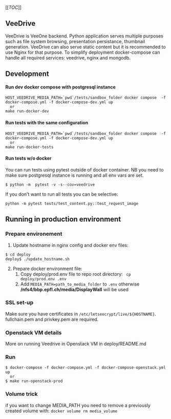[[_TOC_]]

## VeeDrive
VeeDrive is VeeOne backend. Python application serves multiple purposes 
such as file system browsing, presentation persistance, thumbnail generation. 
VeeDrive can also serve static content but it is recommended to use Nginx for that purpose.
To simplify deployment docker-compose can handle all required services: veedrive, nginx and mongodb.

## Development

#### Run dev docker compose with postgresql instance
```
HOST_VEEDRIVE_MEDIA_PATH=`pwd`/tests/sandbox_folder docker compose  -f docker-compose.yml -f docker-compose-dev.yml up
  or
make run-docker-dev
```

#### Run tests with the same configuration
```
HOST_VEEDRIVE_MEDIA_PATH=`pwd`/tests/sandbox_folder docker compose  -f docker-compose.yml -f docker-compose-dev.yml up
  or
make run-docker-tests
```
#### Run tests w/o docker

You can run tests using pytest outside of docker container. 
NB you need to make sure postgresql instance is running and all env vars are set.
```
$ python -m  pytest -v -s--cov=veedrive
```
If you don't want to run all tests you can be selective:
```
python -m pytest tests/test_content.py::test_request_image
```



## Running in production environment
### Prepare environement
1. Update hostname in nginx config and docker env files:
```
$ cd deploy
deploy$ ./update_hostname.sh
```

2. Prepare docker environment file:<br>
    1. Copy deploy/prod.env file to repo root directory: ` cp deploy/prod.env .env`
    2. Add `MEDIA_PATH=path_to_media_folder` to `.env` otherwise **/nfs4/bbp.epfl.ch/media/DisplayWall**  will be used


### SSL set-up
Make sure you have certificates in `/etc/letsencrypt/live/${HOSTNAME}`. fullchain.pem and privkey.pem are required.

### Openstack VM details
More on running Veedrive in Openstack VM in deploy/README.md

### Run 
```
$ docker-compose -f docker-compose.yml -f docker-compose-openstack.yml up
  or
$ make run-openstack-prod
```

### Volume trick
if you want to change MEDIA_PATH you need to remove a previously created volume with:
`docker volume rm media_volume`

